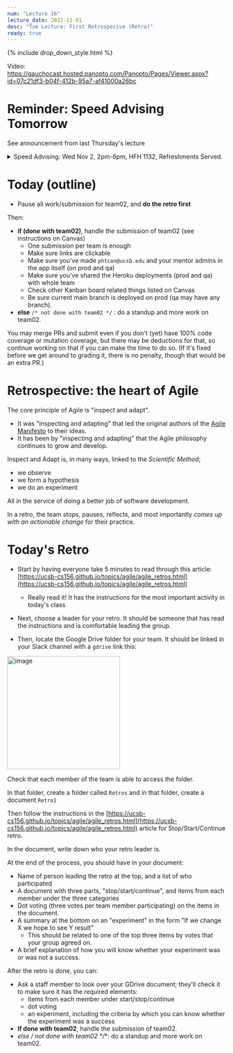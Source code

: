 ```yaml
---
num: "Lecture 16"
lecture_date: 2022-11-01
desc: "Tue Lecture: First Retrospecive (Retro)"
ready: true
---
```


{% include drop_down_style.html %}

Video: <https://gauchocast.hosted.panopto.com/Panopto/Pages/Viewer.aspx?id=07c21df3-b04f-412b-95a7-af41000a26bc>

# Reminder: Speed Advising Tomorrow

See announcement from last Thursday's lecture

<details>
  
<summary>
Speed Advising: Wed Nov 2, 2pm-6pm, HFH 1132, Refreshments Served.
</summary>

<img src="https://user-images.githubusercontent.com/1119017/198417166-47e30cec-0c79-4cae-9574-0cb73d590997.jpg" alt="speed advising flyer" width="500" />
  
</details>

# Today (outline)

* Pause all work/submission for team02, and **do the retro first**

Then:

* **if (done with team02)**, handle the submission of team02 (see instructions on Canvas)
  - One submission per team is enough
  - Make sure links are clickable
  - Make sure you've made `phtcon@ucsb.edu` and your mentor admins in the app itself (on prod and qa)
  - Make sure you've shared the Heroku deployments (prod and qa) with whole team
  - Check other Kanban board related things listed on Canvas
  - Be sure current main branch is deployed on prod (qa may have any branch).
* **else** `/* not done with team02 */` : do a standup and more work on team02.

You may merge PRs and submit even if you don't (yet) have 100% code coverage or mutation coverage, but there may be deductions for that, so continue working on that if you can make the time to do so.   (If it's fixed before we get around to grading it, there is no penalty, though that would be an extra PR.)

# Retrospective: the heart of Agile

The core principle of Agile is "inspect and adapt".  
* It was "inspecting and adapting" that led the original authors of the [Agile Manifesto](https://agilemanifesto.org/) to their ideas.
* It has been by "inspecting and adapting" that the Agile philosophy continues to grow and develop.

Inspect and Adapt is, in many ways, linked to the *Scientific Method*; 
* we observe
* we form a hypothesis
* we do an experiment

All in the service of doing a better job of software development.

In a retro, the team stops, pauses, reflects, and most importantly *comes up with an actionable change* for their practice.

# Today's Retro

* Start by having everyone take 5 minutes to read through this article: [https://ucsb-cs156.github.io/topics/agile/agile_retros.html](https://ucsb-cs156.github.io/topics/agile/agile_retros.html)
  - Really read it!  It has the instructions for the most important activity in today's class
 
* Next, choose a leader for your retro. It should be someone that has read the instructions and is comfortable leading the group. 
* Then, locate the Google Drive folder for your team.  It should be linked in your Slack channel with a `gdrive` link this:

<img width="260" alt="image" src="https://user-images.githubusercontent.com/1119017/166498621-8fc7d61a-4d76-404d-9514-ea4672667ad9.png">

Check that each member of the team is able to access the folder.

In that folder, create a folder called `Retros` and in that folder, create a document `Retro1`

Then follow the instructions in the [https://ucsb-cs156.github.io/topics/agile/agile_retros.html](https://ucsb-cs156.github.io/topics/agile/agile_retros.html) article for  Stop/Start/Continue retro.

In the document, write down who your retro leader is.

At the end of the process, you should have in your document:
* Name of person leading the retro at the top, and a list of who participated
* A document with three parts, "stop/start/continue", and items from each member under the three categories
* Dot voting (three votes per team member participating) on the items in the document.
* A summary at the bottom on an "experiment" in the form "If we change X we hope to see Y result"
  - This should be related to one of the top three items by votes that your group agreed on.
* A brief explanation of how you will know whether your experiment was or was not a success.

After the retro is done, you can:

* Ask a staff member to look over your GDrive document; they'll check it to make sure it has the required elements:
  - items from each member under start/stop/continue
  - dot voting
  - an experiment, including the criteria by which you can know whether the experiment was a success
* **If done with team02**, handle the submission of team02.
* **else /* not done with team02 */**: do a standup and more work on team02.

